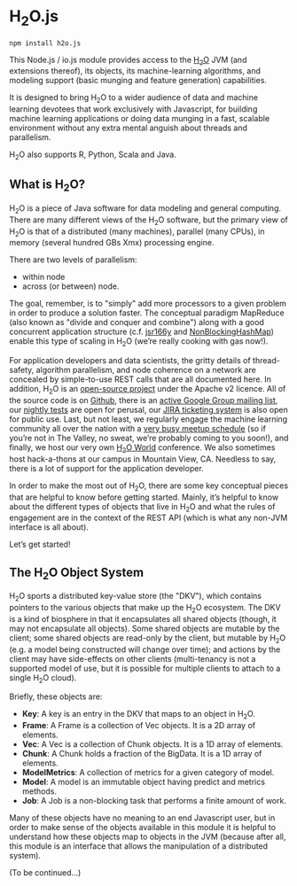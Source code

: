 # H<sub>2</sub>O.js

    npm install h2o.js

This Node.js / io.js module provides access to the [H<sub>2</sub>O](http://h2o.ai) JVM (and extensions thereof), its objects, its machine-learning algorithms, and modeling support (basic munging and feature generation) capabilities.

It is designed to bring H<sub>2</sub>O to a wider audience of data and machine learning devotees that work exclusively with Javascript, for building machine learning applications or doing data munging in a fast, scalable environment without any extra mental anguish about threads and parallelism.

H<sub>2</sub>O also supports R, Python, Scala and Java.

## What is H<sub>2</sub>O?

H<sub>2</sub>O is a piece of Java software for data modeling and general computing. There are many different views of the H<sub>2</sub>O software, but the primary view of H<sub>2</sub>O is that of a distributed (many machines), parallel (many CPUs), in memory (several hundred GBs Xmx) processing engine.

There are two levels of parallelism:

- within node
- across (or between) node.

The goal, remember, is to "simply" add more processors to a given problem in order to produce a solution faster. The conceptual paradigm MapReduce (also known as "divide and conquer and combine") along with a good concurrent application structure (c.f. [jsr166y](http://gee.cs.oswego.edu/dl/jsr166/dist/jsr166ydocs/) and [NonBlockingHashMap](http://www.cs.rice.edu/~javaplt/javadoc/concjunit4.7/org/cliffc/high_scale_lib/NonBlockingHashMap.html)) enable this type of scaling in H<sub>2</sub>O (we’re really cooking with gas now!).

For application developers and data scientists, the gritty details of thread-safety, algorithm parallelism, and node coherence on a network are concealed by simple-to-use REST calls that are all documented here. In addition, H<sub>2</sub>O is an [open-source project](https://github.com/h2oai/h2o-dev) under the Apache v2 licence. All of the source code is on [Github](https://github.com/h2oai/), there is an [active Google Group mailing list](https://groups.google.com/d/forum/h2ostream), our [nightly tests](http://test.h2o.ai/) are open for perusal, our [JIRA ticketing system](https://0xdata.atlassian.net/secure/Dashboard.jspa) is also open for public use. Last, but not least, we regularly engage the machine learning community all over the nation with a [very busy meetup schedule](http://h2o.ai/events/) (so if you’re not in The Valley, no sweat, we’re probably coming to you soon!), and finally, we host our very own [H<sub>2</sub>O World](http://h2o.ai/h2o-world/) conference. We also sometimes host hack-a-thons at our campus in Mountain View, CA. Needless to say, there is a lot of support for the application developer.

In order to make the most out of H<sub>2</sub>O, there are some key conceptual pieces that are helpful to know before getting started. Mainly, it’s helpful to know about the different types of objects that live in H<sub>2</sub>O and what the rules of engagement are in the context of the REST API (which is what any non-JVM interface is all about).

Let’s get started!

## The H<sub>2</sub>O Object System

H<sub>2</sub>O sports a distributed key-value store (the "DKV"), which contains pointers to the various objects that make up the H<sub>2</sub>O ecosystem. The DKV is a kind of biosphere in that it encapsulates all shared objects (though, it may not encapsulate all objects). Some shared objects are mutable by the client; some shared objects are read-only by the client, but mutable by H<sub>2</sub>O (e.g. a model being constructed will change over time); and actions by the client may have side-effects on other clients (multi-tenancy is not a supported model of use, but it is possible for multiple clients to attach to a single H<sub>2</sub>O cloud).

Briefly, these objects are:

- **Key**: A key is an entry in the DKV that maps to an object in H<sub>2</sub>O.
- **Frame**: A Frame is a collection of Vec objects. It is a 2D array of elements.
- **Vec**: A Vec is a collection of Chunk objects. It is a 1D array of elements.
- **Chunk**: A Chunk holds a fraction of the BigData. It is a 1D array of elements.
- **ModelMetrics**: A collection of metrics for a given category of model.
- **Model**: A model is an immutable object having predict and metrics methods.
- **Job**: A Job is a non-blocking task that performs a finite amount of work.

Many of these objects have no meaning to an end Javascript user, but in order to make sense of the objects available in this module it is helpful to understand how these objects map to objects in the JVM (because after all, this module is an interface that allows the manipulation of a distributed system).

(To be continued...)
